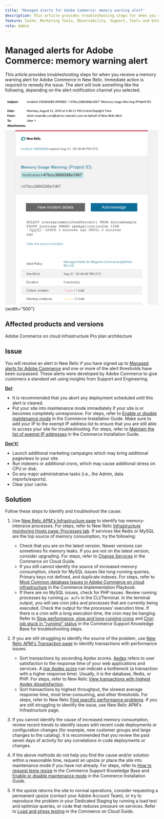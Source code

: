 ```yaml
---
title: 'Managed alerts for Adobe Commerce: memory warning alert'
description: This article provides troubleshooting steps for when you receive a memory warning alert for Adobe Commerce in New Relic. Immediate action is required to remedy the issue. 
feature: Cache, Marketing Tools, Observability, Support, Tools and External Services
role: Admin
---
```

# Managed alerts for Adobe Commerce: memory warning alert

This article provides troubleshooting steps for when you receive a memory warning alert for Adobe Commerce in New Relic. Immediate action is required to remedy the issue. The alert will look something like the following, depending on the alert notification channel you selected.

![memory warning](../../assets/managed-alerts/memory-warning-magento-managed.png){width="500"}

## Affected products and versions

Adobe Commerce on cloud infrastructure Pro plan architecture

## Issue

You will receive an alert in New Relic if you have signed up to [Managed alerts for Adobe Commerce](managed-alerts-for-magento-commerce.md) and one or more of the alert thresholds have been surpassed. These alerts were developed by Adobe Commerce to give customers a standard set using insights from Support and Engineering.

 <u>**Do!**</u>:

* It is recommended that you abort any deployment scheduled until this alert is cleared.
* Put your site into maintenance mode immediately if your site is or becomes completely unresponsive. For steps, refer to [Enable or disable maintenance mode](https://experienceleague.adobe.com/en/docs/commerce-operations/installation-guide/tutorials/maintenance-mode) in the Commerce Installation Guide. Make sure to add your IP to the exempt IP address list to ensure that you are still able to access your site for troubleshooting. For steps, refer to [Maintain the list of exempt IP addresses](https://experienceleague.adobe.com/en/docs/commerce-operations/installation-guide/tutorials/maintenance-mode#maintain-the-list-of-exempt-ip-addresses) in the Commerce Installation Guide. 

<u>**Don't!**</u>:

* Launch additional marketing campaigns which may bring additional pageviews to your site.
* Run indexers or additional crons, which may cause additional stress on CPU or disk.
* Do any major administrative tasks (i.e., the Admin, data imports/exports).
* Clear your cache.

## Solution

Follow these steps to identify and troubleshoot the cause.

1. Use [New Relic APM's Infrastructure page](https://docs.newrelic.com/docs/infrastructure/infrastructure-ui-pages/infra-hosts-ui-page/) to identify top memory-intensive processes. For steps, refer to New Relic [Infrastructure monitoring Hosts page: Processes tab](https://docs.newrelic.com/docs/infrastructure/infrastructure-ui-pages/infra-hosts-ui-page/#processes). If services like Redis or MySQL are the top source of memory consumption, try the following:

    * Check that you are on the latest version. Newer versions can sometimes fix memory leaks. If you are not on the latest version, consider upgrading. For steps, refer to [Change Services](https://experienceleague.adobe.com/docs/commerce-cloud-service/user-guide/configure/service/services-yaml.html) in the Commerce on Cloud Guide.
    * If you still cannot identify the source of increased memory consumption, check for MySQL issues like long-running queries, Primary keys not defined, and duplicate indexes. For steps, refer to [Most Common database Issues in Adobe Commerce on cloud infrastructure](https://experienceleague.adobe.com/docs/commerce-operations/implementation-playbook/best-practices/maintenance/resolve-database-performance-issues.html) in the Commerce Implementation Playbook.
    * If there are no MySQL issues, check for PHP issues. Review running processes by running `ps aufx` in the CLI/Terminal. In the terminal output, you will see cron jobs and processes that are currently being executed. Check the output for the processes' execution time. If there is a cron with a long execution time, the cron may be hanging. Refer to [Slow performance, slow and long-running crons](https://experienceleague.adobe.com/en/docs/commerce-knowledge-base/kb/troubleshooting/miscellaneous/slow-performance-slow-and-long-running-crons) and [Cron job stuck in "running" status](https://experienceleague.adobe.com/en/docs/commerce-knowledge-base/kb/troubleshooting/miscellaneous/cron-job-is-stuck-in-running-status) in the Commerce Support Knowledge Base for troubleshooting steps.

1. If you are still struggling to identify the source of the problem, use [New Relic APM's Transaction page](https://docs.newrelic.com/docs/apm/applications-menu/monitoring/transactions-page-find-specific-performance-problems) to identify transactions with performance issues:

    * Sort transactions by ascending Apdex scores. [Apdex](https://docs.newrelic.com/docs/apm/new-relic-apm/apdex/apdex-measure-user-satisfaction) refers to user satisfaction to the response time of your web applications and services. A [low Apdex score](managed-alerts-for-magento-commerce-apdex-warning-alert.md) can indicate a bottleneck (a transaction with a higher response time). Usually, it is the database, Redis, or PHP. For steps, refer to New Relic [View transactions with highest Apdex dissatisfaction](https://docs.newrelic.com/docs/apm/new-relic-apm/apdex/view-your-apdex-score#apdex-dissat).
    * Sort transactions by highest throughput, the slowest average response time, most time-consuming, and other thresholds. For steps, refer to New Relic [Find specific performance problems](https://docs.newrelic.com/docs/apm/applications-menu/monitoring/transactions-page-find-specific-performance-problems). If you are still struggling to identify the issue, use New Relic APM's Infrastructure page.

1. If you cannot identify the cause of increased memory consumption, review recent trends to identify issues with recent code deployments or configuration changes (for example, new customer groups and large changes to the catalog). It is recommended that you review the past seven days of activity for any correlations in code deployments or changes.

1. If the above methods do not help you find the cause and/or solution within a reasonable time, request an upsize or place the site into maintenance mode if you have not already. For steps, refer to [How to request temp resize](https://experienceleague.adobe.com/en/docs/commerce-knowledge-base/kb/how-to/how-to-request-temporary-magento-upsize) in the Commerce Support Knowledge Base and [Enable or disable maintenance mode](https://experienceleague.adobe.com/en/docs/commerce-operations/installation-guide/tutorials/maintenance-mode) in the Commerce Installation Guide.

1. If the upsize returns the site to normal operations, consider requesting a permanent upsize (contact your Adobe Account Team), or try to reproduce the problem in your Dedicated Staging by running a load test and optimize queries, or code that reduces pressure on services. Refer to [Load and stress testing](https://experienceleague.adobe.com/en/docs/commerce-cloud-service/user-guide/develop/test/staging-and-production#load-and-stress-testing) in the Commerce on Cloud Guide.
